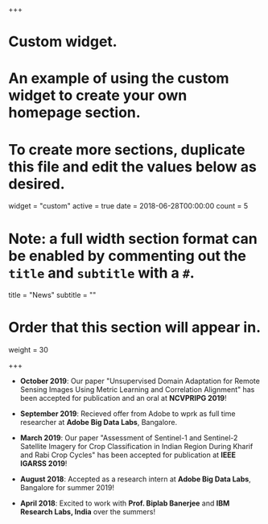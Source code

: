 +++
# Custom widget.
# An example of using the custom widget to create your own homepage section.
# To create more sections, duplicate this file and edit the values below as desired.
widget = "custom"
active = true
date = 2018-06-28T00:00:00
count = 5

# Note: a full width section format can be enabled by commenting out the `title` and `subtitle` with a `#`.
title = "News"
 subtitle = ""

# Order that this section will appear in.
weight = 30

+++

-   **October 2019**:
    Our paper "Unsupervised Domain Adaptation for Remote Sensing Images Using Metric
	Learning and Correlation Alignment" has been accepted for publication and an oral at **NCVPRIPG 2019**!

-   **September 2019**:
    Recieved offer from Adobe to wprk as full time researcher at **Adobe Big Data Labs**, Bangalore.

-   **March 2019**:
    Our paper "Assessment of Sentinel-1 and Sentinel-2 Satellite Imagery for Crop Classification
	in Indian Region During Kharif and Rabi Crop Cycles" has been accepted for publication at **IEEE IGARSS 2019**!

-   **August 2018**:
    Accepted as a research intern at **Adobe Big Data Labs**, Bangalore for summer 2019!

-   **April 2018**:
    Excited to work with **Prof. Biplab Banerjee** and **IBM Research Labs, India** over the summers!